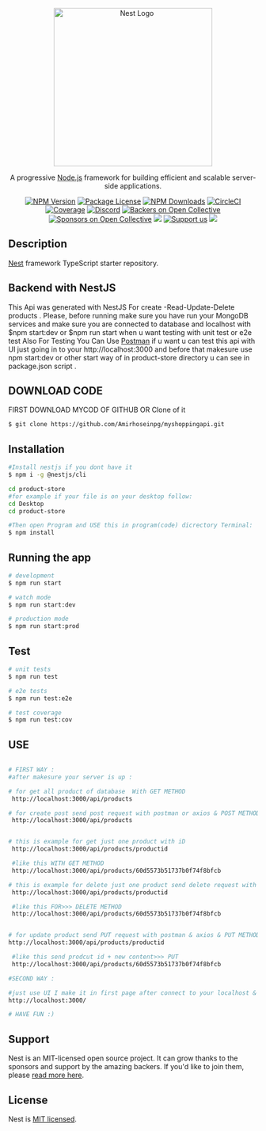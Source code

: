 <p align="center">
  <a href="http://nestjs.com/" target="blank"><img src="https://nestjs.com/img/logo_text.svg" width="320" alt="Nest Logo" /></a>
</p>

[circleci-image]: https://img.shields.io/circleci/build/github/nestjs/nest/master?token=abc123def456
[circleci-url]: https://circleci.com/gh/nestjs/nest

  <p align="center">A progressive <a href="http://nodejs.org" target="_blank">Node.js</a> framework for building efficient and scalable server-side applications.</p>
    <p align="center">
<a href="https://www.npmjs.com/~nestjscore" target="_blank"><img src="https://img.shields.io/npm/v/@nestjs/core.svg" alt="NPM Version" /></a>
<a href="https://www.npmjs.com/~nestjscore" target="_blank"><img src="https://img.shields.io/npm/l/@nestjs/core.svg" alt="Package License" /></a>
<a href="https://www.npmjs.com/~nestjscore" target="_blank"><img src="https://img.shields.io/npm/dm/@nestjs/common.svg" alt="NPM Downloads" /></a>
<a href="https://circleci.com/gh/nestjs/nest" target="_blank"><img src="https://img.shields.io/circleci/build/github/nestjs/nest/master" alt="CircleCI" /></a>
<a href="https://coveralls.io/github/nestjs/nest?branch=master" target="_blank"><img src="https://coveralls.io/repos/github/nestjs/nest/badge.svg?branch=master#9" alt="Coverage" /></a>
<a href="https://discord.gg/G7Qnnhy" target="_blank"><img src="https://img.shields.io/badge/discord-online-brightgreen.svg" alt="Discord"/></a>
<a href="https://opencollective.com/nest#backer" target="_blank"><img src="https://opencollective.com/nest/backers/badge.svg" alt="Backers on Open Collective" /></a>
<a href="https://opencollective.com/nest#sponsor" target="_blank"><img src="https://opencollective.com/nest/sponsors/badge.svg" alt="Sponsors on Open Collective" /></a>
  <a href="https://paypal.me/kamilmysliwiec" target="_blank"><img src="https://img.shields.io/badge/Donate-PayPal-ff3f59.svg"/></a>
    <a href="https://opencollective.com/nest#sponsor"  target="_blank"><img src="https://img.shields.io/badge/Support%20us-Open%20Collective-41B883.svg" alt="Support us"></a>
  <a href="https://twitter.com/nestframework" target="_blank"><img src="https://img.shields.io/twitter/follow/nestframework.svg?style=social&label=Follow"></a>
</p>
  <!--[![Backers on Open Collective](https://opencollective.com/nest/backers/badge.svg)](https://opencollective.com/nest#backer)
  [![Sponsors on Open Collective](https://opencollective.com/nest/sponsors/badge.svg)](https://opencollective.com/nest#sponsor)-->

## Description

[Nest](https://github.com/nestjs/nest) framework TypeScript starter repository.

## Backend with NestJS
This Api was generated with NestJS For create -Read-Update-Delete products . Please, before running make sure you have run your MongoDB services and make sure you are connected to database and localhost with $npm start:dev or $npm run start when u want testing with unit test or e2e test Also For Testing You Can Use [Postman](https://www.postman.com/) if u want u can test this api with UI just going in to your http://localhost:3000 and before that makesure use npm start:dev or other start way of in product-store directory u can see in package.json script   .

## DOWNLOAD CODE
FIRST DOWNLOAD MYCOD OF GITHUB OR Clone of it

``` bash
$ git clone https://github.com/Amirhoseinpg/myshoppingapi.git
```

## Installation


```bash
#Install nestjs if you dont have it 
$ npm i -g @nestjs/cli
```

```bash
cd product-store
#for example if your file is on your desktop follow:
cd Desktop 
cd product-store
```

```bash
#Then open Program and USE this in program(code) dicrectory Terminal:
$ npm install
```

## Running the app

```bash
# development
$ npm run start

# watch mode
$ npm run start:dev

# production mode
$ npm run start:prod
```

## Test


```bash
# unit tests
$ npm run test

# e2e tests
$ npm run test:e2e

# test coverage
$ npm run test:cov
```

## USE



```bash

# FIRST WAY :
#after makesure your server is up :

# for get all product of database  With GET METHOD
 http://localhost:3000/api/products

# for create post send post request with postman or axios & POST METHOD
 http://localhost:3000/api/products


# this is example for get just one product with iD
 http://localhost:3000/api/products/productid

 #like this WITH GET METHOD
 http://localhost:3000/api/products/60d5573b51737b0f74f8bfcb

# this is example for delete just one product send delete request with ID prodcut >> use postman or axios
 http://localhost:3000/api/products/productid

 #like this FOR>>> DELETE METHOD 
 http://localhost:3000/api/products/60d5573b51737b0f74f8bfcb


# for update product send PUT request with postman & axios & PUT METHOD
http://localhost:3000/api/products/productid

 #like this send prodcut id + new content>>> PUT
 http://localhost:3000/api/products/60d5573b51737b0f74f8bfcb

#SECOND WAY :

#just use UI I make it in first page after connect to your localhost & database:
http://localhost:3000/

# HAVE FUN :)
```

## Support

Nest is an MIT-licensed open source project. It can grow thanks to the sponsors and support by the amazing backers. If you'd like to join them, please [read more here](https://docs.nestjs.com/support).



## License

Nest is [MIT licensed](LICENSE).

